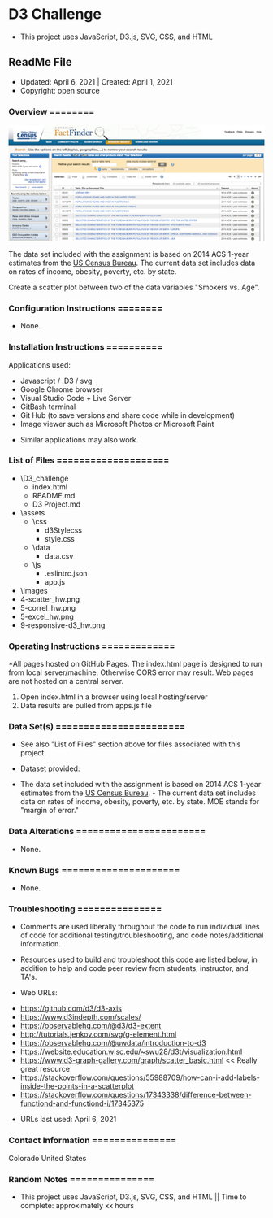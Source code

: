 # D3 Challenge
* This project uses JavaScript, D3.js, SVG, CSS, and HTML

## ReadMe File
* Updated: April 6, 2021 | Created: April 1, 2021
* Copyright: open source


### Overview ========
![2-census](2-census.jpg)

The data set included with the assignment is based on 2014 ACS 1-year estimates from the [US Census Bureau](https://data.census.gov/cedsci/).
The current data set includes data on rates of income, obesity, poverty, etc. by state. 

Create a scatter plot between two of the data variables "Smokers vs. Age".


### Configuration Instructions ========
* None.


### Installation Instructions ==========
Applications used:

- Javascript / .D3 / svg
- Google Chrome browser
- Visual Studio Code + Live Server
- GitBash terminal
- Git Hub (to save versions and share code while in development)
- Image viewer such as Microsoft Photos or Microsoft Paint
* Similar applications may also work.


### List of Files ====================
- \D3_challenge
    - index.html
    - README.md
    - D3 Project.md
- \assets
    - \css
        - d3Stylecss
        - style.css
    - \data
        - data.csv
    - \js
        - .eslintrc.json
        - app.js
- \Images
-   4-scatter_hw.png
-   5-correl_hw.png
-   5-excel_hw.png
-   9-responsive-d3_hw.png


### Operating Instructions =============
*All pages hosted on GitHub Pages. The index.html page is designed to run from local server/machine. Otherwise CORS error may result. Web pages are not hosted on a central server.

1. Open index.html in a browser using local hosting/server
2. Data results are pulled from apps.js file



### Data Set(s) =======================
* See also "List of Files" section above for files associated with this project.

* Dataset provided: 
- The data set included with the assignment is based on 2014 ACS 1-year estimates from the [US Census Bureau](https://data.census.gov/cedsci/). - The current data set includes data on rates of income, obesity, poverty, etc. by state. MOE stands for "margin of error."


###  Data Alterations =======================
* None.


###  Known Bugs =====================
* None.


### Troubleshooting ===============
* Comments are used liberally throughout the code to run individual lines of code for additional testing/troubleshooting, and code notes/additional information.

* Resources used to build and troubleshoot this code are listed below, in addition to help and code peer review from students, instructor, and TA's.

* Web URLs:
- https://github.com/d3/d3-axis
- https://www.d3indepth.com/scales/
- https://observablehq.com/@d3/d3-extent
- http://tutorials.jenkov.com/svg/g-element.html
- https://observablehq.com/@uwdata/introduction-to-d3
- https://website.education.wisc.edu/~swu28/d3t/visualization.html
- https://www.d3-graph-gallery.com/graph/scatter_basic.html  << Really great resource
- https://stackoverflow.com/questions/55988709/how-can-i-add-labels-inside-the-points-in-a-scatterplot
- https://stackoverflow.com/questions/17343338/difference-between-functiond-and-functiond-i/17345375

* URLs last used: April 6, 2021


###  Contact Information ===============
Colorado   United States


### Random Notes ===============
* This project uses JavaScript, D3.js, SVG, CSS, and HTML  ||  Time to complete: approximately xx hours
